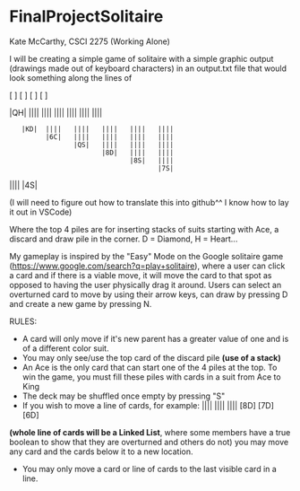 # FinalProjectSolitaire

Kate McCarthy, CSCI 2275 (Working Alone)

I will be creating a simple game of solitaire with a simple graphic output (drawings made out of keyboard characters) in an output.txt file that would look something along the lines of 


 [    ]   [    ]   [    ]   [    ]
 

|QH|   ||||  ||||   ||||   ||||   ||||   |||| 

       |KD|  ||||   ||||   ||||   ||||   ||||   
             |6C|   ||||   ||||   ||||   ||||   
                    |QS|   ||||   ||||   ||||
                           |8D|   ||||   ||||    
                                  |8S|   ||||  
                                         |7S|
                                         
||||   |4S|



(I will need to figure out how to translate this into github^^ I know how to lay it out in VSCode)

Where the top 4 piles are for inserting stacks of suits starting with Ace, a discard and draw pile in the corner. D = Diamond, H = Heart...

My gameplay is inspired by the "Easy" Mode on the Google solitaire game (https://www.google.com/search?q=play+solitaire), where a user can click a card
and if there is a viable move, it will move the card to that spot as opposed to having the user physically drag it around. 
Users can select an overturned card to move by using their arrow keys, can draw by pressing D and create a new game by pressing N.

RULES: 
- A card will only move if it's new parent has a greater value of one and is of a different color suit. 
- You may only see/use the top card of the discard pile **(use of a stack)**
- An Ace is the only card that can start one of the 4 piles at the top. To win the game, you must fill these piles with cards in a suit from Ace to King
- The deck may be shuffled once empty by pressing "S"
- If you wish to move a line of cards, for example:
||||
||||
||||
[8D]
[7D]
[6D]

**(whole line of cards will be a Linked List**, where some members have a true boolean to show that they are overturned and others do not)
you may move any card and the cards below it to a new location.
- You may only move a card or line of cards to the last visible card in a line.




